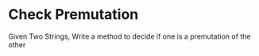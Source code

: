 # Check Premutation

Given Two Strings, Write a method to decide if one is a premutation of the other
